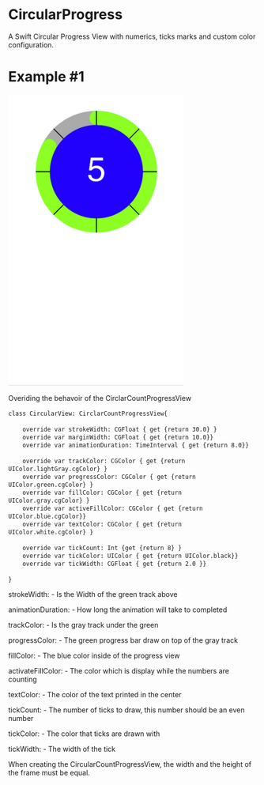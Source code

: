 # CircularProgress
A Swift Circular Progress View with numerics, ticks marks and custom color configuration.

# Example #1

![Example #1](Example-1a.png)

Overiding the behavoir of the CirclarCountProgressView

```
class CircularView: CirclarCountProgressView{
    
    override var strokeWidth: CGFloat { get {return 30.0} }
    override var marginWidth: CGFloat { get {return 10.0}}
    override var animationDuration: TimeInterval { get {return 8.0}}

    override var trackColor: CGColor { get {return UIColor.lightGray.cgColor} }
    override var progressColor: CGColor { get {return UIColor.green.cgColor} }
    override var fillColor: CGColor { get {return UIColor.gray.cgColor} }
    override var activeFillColor: CGColor { get {return UIColor.blue.cgColor}}
    override var textColor: CGColor { get {return UIColor.white.cgColor} }

    override var tickCount: Int {get {return 8} }
    override var tickColor: UIColor { get {return UIColor.black}}
    override var tickWidth: CGFloat { get {return 2.0 }}

}
```

strokeWidth: - Is the Width of the green track above

animationDuration: - How long the animation will take to completed

trackColor: - Is the gray track under the green

progressColor: - The green progress bar draw on top of the gray track

fillColor: - The blue color inside of the progress view

activateFillColor: - The color which is display while the numbers are counting

textColor: - The color of the text printed in the center

tickCount: - The number of ticks to draw, this number should be an even number

tickColor: - The color that ticks are drawn with

tickWidth: - The width of the tick


When creating the CircularCountProgressView, the width and the height of the frame must be equal.

